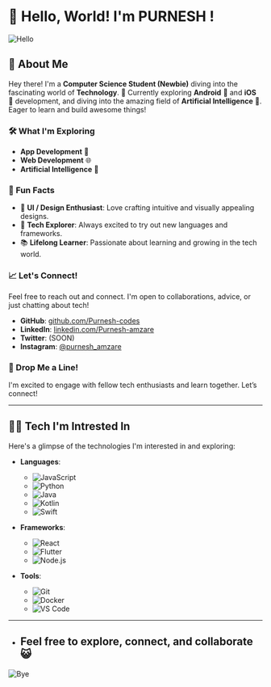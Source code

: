 # 👋 Hello, World! I'm PURNESH !

![Hello](https://media1.giphy.com/media/v1.Y2lkPTc5MGI3NjExYzZqMDB0NmEwc2cycHp0ZzJyZzZyejdvd2Y4bWpmOWRydmE3YnNrNyZlcD12MV9pbnRlcm5hbF9naWZfYnlfaWQmY3Q9Zw/Cmr1OMJ2FN0B2/giphy.webp)

## 🚀 About Me

Hey there! I'm a **Computer Science Student (Newbie)** diving into the fascinating world of **Technology**. 🌟 Currently exploring **Android** 📱 and **iOS** 📲 development, and diving into the amazing field of **Artificial Intelligence** 🤖. Eager to learn and build awesome things!

### 🛠️ What I'm Exploring

- **App Development** 📱
- **Web Development** 🌐
- **Artificial Intelligence** 🧠

### 🌟 Fun Facts

- 🎨 **UI / Design Enthusiast**: Love crafting intuitive and visually appealing designs.
- 🚀 **Tech Explorer**: Always excited to try out new languages and frameworks.
- 📚 **Lifelong Learner**: Passionate about learning and growing in the tech world.

### 📈 Let's Connect!

Feel free to reach out and connect. I'm open to collaborations, advice, or just chatting about tech!

- **GitHub**: [github.com/Purnesh-codes](https://github.com/Purnesh-codes)
- **LinkedIn**: [linkedin.com/Purnesh-amzare](https://www.linkedin.com/in/purnesh-amzare/)
- **Twitter**: (SOON)
- **Instagram**: [@purnesh_amzare](https://www.instagram.com/purnesh_amzare) 

### 💬 Drop Me a Line!

I'm excited to engage with fellow tech enthusiasts and learn together. Let’s connect!

---
## 🧑‍💻 Tech I'm Intrested In

Here's a glimpse of the technologies I'm interested in and exploring:

- **Languages**:
  - ![JavaScript](https://img.shields.io/badge/JavaScript-%F0%9F%92%BB-yellow?style=flat-square&logo=javascript&logoColor=white)
  - ![Python](https://img.shields.io/badge/Python-%F0%9F%92%BB-blue?style=flat-square&logo=python&logoColor=white)
  - ![Java](https://img.shields.io/badge/Java-%F0%9F%92%BB-red?style=flat-square&logo=java&logoColor=white)
  - ![Kotlin](https://img.shields.io/badge/Kotlin-%F0%9F%92%BB-blue?style=flat-square&logo=kotlin&logoColor=white)
  - ![Swift](https://img.shields.io/badge/Swift-%F0%9F%92%BB-orange?style=flat-square&logo=swift&logoColor=white)

- **Frameworks**:
  - ![React](https://img.shields.io/badge/React-%F0%9F%92%BB-blue?style=flat-square&logo=react&logoColor=white)
  - ![Flutter](https://img.shields.io/badge/Flutter-%F0%9F%92%BB-blue?style=flat-square&logo=flutter&logoColor=white)
  - ![Node.js](https://img.shields.io/badge/Node.js-%F0%9F%92%BB-green?style=flat-square&logo=node.js&logoColor=white)

- **Tools**:
  - ![Git](https://img.shields.io/badge/Git-%F0%9F%92%BB-red?style=flat-square&logo=git&logoColor=white)
  - ![Docker](https://img.shields.io/badge/Docker-%F0%9F%92%BB-blue?style=flat-square&logo=docker&logoColor=white)
  - ![VS Code](https://img.shields.io/badge/VS%20Code-%F0%9F%92%BB-blue?style=flat-square&logo=visual-studio-code&logoColor=white)

---
- ## **Feel free to explore, connect, and collaborate** 😺

![Bye](https://media0.giphy.com/media/v1.Y2lkPTc5MGI3NjExbzUzMmpyc2Rwcm1pYmM2aHY3dmlxcjllYmtsYXg4dDc2eHhsdWM1aiZlcD12MV9pbnRlcm5hbF9naWZfYnlfaWQmY3Q9Zw/dRvEZLV0ORAmHT1L5u/giphy.webp)
